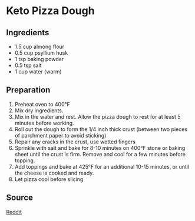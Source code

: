 # Keto Pizza Dough

## Ingredients

- 1.5 cup almong flour
- 0.5 cup psyllium husk
- 1 tsp baking powder
- 0.5 tsp salt
- 1 cup water (warm)

## Preparation

1. Preheat oven to 400°F
2. Mix dry ingredients.
3. Mix in the water and rest. Allow the pizza dough to rest for at least 5 minutes before working.
4. Roll out the dough to form the 1/4 inch thick crust (between two pieces of parchment paper to avoid sticking)
5. Repair any cracks in the crust, use wetted fingers
6. Sprinkle with salt and bake for 8-10 minutes on 400°F stone or baking sheet until the crust is firm. Remove and cool for a few minutes before topping.
7. Add toppings and bake at 425°F for an additional 10-15 minutes, or until the cheese is cooked and ready.
8. Let pizza cool before slicing

## Source

[Reddit](https://www.reddit.com/r/ketorecipes/comments/uncf52/easy_keto_pizza_crust_not_fathead/)
